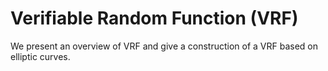 # Verifiable Random Function (VRF)
We present an overview of VRF and give a construction of a VRF based on elliptic curves.

